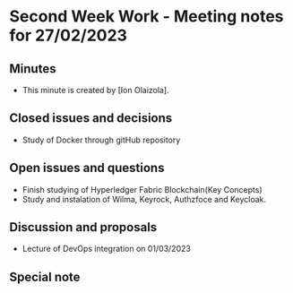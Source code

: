 # Second Week Work - Meeting notes for 27/02/2023

## Minutes

- This minute is created by [Ion Olaizola].

## Closed issues and decisions

- Study of Docker through gitHub repository

## Open issues and questions

- Finish studying of Hyperledger Fabric Blockchain(Key Concepts)
- Study and instalation of Wilma, Keyrock, Authzfoce and Keycloak.

## Discussion and proposals

- Lecture of DevOps integration on 01/03/2023

## Special note